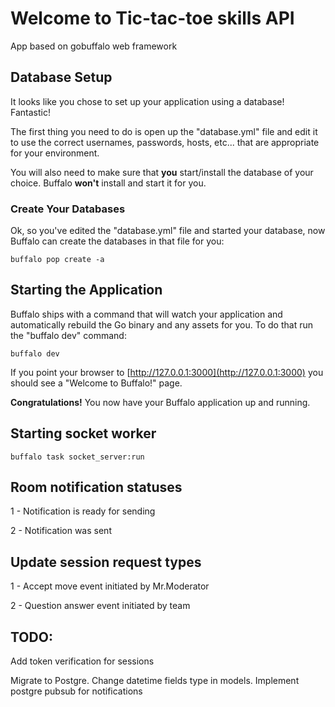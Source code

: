 # Welcome to Tic-tac-toe skills API 

App based on gobuffalo web framework

## Database Setup

It looks like you chose to set up your application using a database! Fantastic!

The first thing you need to do is open up the "database.yml" file and edit it to use the correct usernames, passwords, hosts, etc... that are appropriate for your environment.

You will also need to make sure that **you** start/install the database of your choice. Buffalo **won't** install and start it for you.

### Create Your Databases

Ok, so you've edited the "database.yml" file and started your database, now Buffalo can create the databases in that file for you:

```console
buffalo pop create -a
```

## Starting the Application

Buffalo ships with a command that will watch your application and automatically rebuild the Go binary and any assets for you. To do that run the "buffalo dev" command:

```console
buffalo dev
```

If you point your browser to [http://127.0.0.1:3000](http://127.0.0.1:3000) you should see a "Welcome to Buffalo!" page.

**Congratulations!** You now have your Buffalo application up and running.

## Starting socket worker
```console
buffalo task socket_server:run 
```

## Room notification statuses
1 - Notification is ready for sending

2 - Notification was sent


## Update session request types
1 - Accept move event initiated by Mr.Moderator

2 - Question answer event initiated by team

## TODO:

Add token verification for sessions

Migrate to Postgre. Change datetime fields type in models. Implement postgre pubsub for notifications

